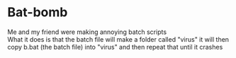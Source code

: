 # Bat-bomb
Me and my friend were making annoying batch scripts\
What it does is that the batch file will make a folder called "virus" it will then copy b.bat (the batch file) into "virus" and then repeat that until it crashes
